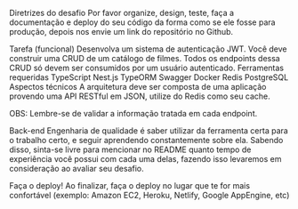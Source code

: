 Diretrizes do desafio
Por favor organize, design, teste, faça a documentação e deploy do seu código da forma como se ele fosse para produção, depois nos envie um link do repositório no Github.

Tarefa (funcional)
Desenvolva um sistema de autenticação JWT.
Você deve construir uma CRUD de um catálogo de filmes. Todos os endpoints dessa CRUD só devem ser consumidos por um usuário autenticado.
Ferramentas requeridas
TypeScript
Nest.js
TypeORM
Swagger
Docker
Redis
PostgreSQL
Aspectos técnicos
A arquitetura deve ser composta de uma aplicação provendo uma API RESTful em JSON, utilize do Redis como seu cache.

OBS: Lembre-se de validar a informação tratada em cada endpoint.

Back-end
Engenharia de qualidade é saber utilizar da ferramenta certa para o trabalho certo, e seguir aprendendo constantemente sobre ela. Sabendo disso, sinta-se livre para mencionar no README quanto tempo de experiência você possui com cada uma delas, fazendo isso levaremos em consideração ao avaliar seu desafio.

Faça o deploy!
Ao finalizar, faça o deploy no lugar que te for mais confortável (exemplo: Amazon EC2, Heroku, Netlify, Google AppEngine, etc)
